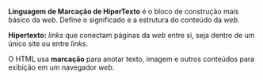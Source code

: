 **Linguagem de Marcação de HiperTexto** é o bloco de construção mais básico da _web_. Define o significado e a estrutura do conteúdo da _web_.

**Hipertexto:** _links_ que conectam páginas da _web_ entre si, seja dentro de um único site ou entre _links_.

O HTML usa **marcação** para anotar texto, imagem e outros conteúdos para exibição em um navegador _web_.
